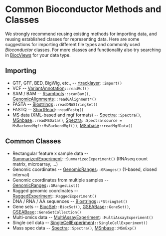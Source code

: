# Common Bioconductor Methods and Classes

We strongly recommend reusing existing methods for importing data, and
reusing established classes for representing data. Here are some
suggestions for importing different file types and commonly used
_Bioconductor_ classes. For more classes and functionality also try
searching in [BiocViews](/packages) for your data type.

## Importing

+ GTF, GFF, BED, BigWig, etc., -- [rtracklayer][]`::import()`
+ VCF -- [VariantAnnotation][]`::readVcf()`
+ SAM / BAM -- [Rsamtools][]`::scanBam()`,
  [GenomicAlignments][]`::readGAlignment*()`
+ FASTA -- [Biostrings][]`::readDNAStringSet()`
+ FASTQ -- [ShortRead][]`::readFastq()`
+ MS data (XML-based and mgf formats) -- [Spectra][]`::Spectra()`, 
  [MSnbase][]`::readMSData()`, [Spectra][]`::Spectra(source = MsBackendMgf::MsBackendMgf())`, 
  [MSnbase][]`::readMgfData()`

## Common Classes

+ Rectangular feature x sample data --
  [SummarizedExperiment][]`::SummarizedExperiment()` (RNAseq count
  matrix, microarray, ...)
+ Genomic coordinates -- [GenomicRanges][]`::GRanges()` (1-based,
  closed interval)
+ Genomic coordinates from multiple samples --
  [GenomicRanges][]`::GRangesList()`
+ Ragged genomic coordinates -- [RaggedExperiment][]`::RaggedExperiment()`
+ DNA / RNA / AA sequences -- [Biostrings][]`::*StringSet()`
+ Gene sets -- [BiocSet][]`::BiocSet()`,
  [GSEABase][]`::GeneSet()`,
  [GSEABase][]`::GeneSetCollection()`
+ Multi-omics data --
  [MultiAssayExperiment][]`::MultiAssayExperiment()`
+ Single cell data --
  [SingleCellExperiment][]`::SingleCellExperiment()`
+ Mass spec data -- [Spectra][]`::Spectra()`, [MSnbase][]`::MSnExp()`

[rtracklayer]: https://bioconductor.org/packages/rtracklayer
[Biostrings]: https://bioconductor.org/packages/Biostrings
[Rsamtools]: https://bioconductor.org/packages/Rsamtools
[GenomicAlignments]: https://bioconductor.org/packages/GenomicAlignments
[VariantAnnotation]: https://bioconductor.org/packages/VariantAnnotation
[ShortRead]: https://bioconductor.org/packages/ShortRead
[MSnbase]: https://bioconductor.org/packages/MSnbase
[SummarizedExperiment]: https://bioconductor.org/packages/SummarizedExperiment
[GenomicRanges]: https://bioconductor.org/packages/GenomicRanges
[RaggedExperiment]: https://bioconductor.org/packages/RaggedExperiment
[BiocSet]: https://bioconductor.org/packages/BiocSet
[GSEABase]: https://bioconductor.org/packages/GSEABase
[MultiAssayExperiment]: https://bioconductor.org/packages/MultiAssayExperiment
[SingleCellExperiment]: https://bioconductor.org/packages/SingleCellExperiment
[Spectra]: https://bioconductor.org/packages/Spectra
[MsBackendMgf]: https://bioconductor.org/packages/MsBackendMgf

